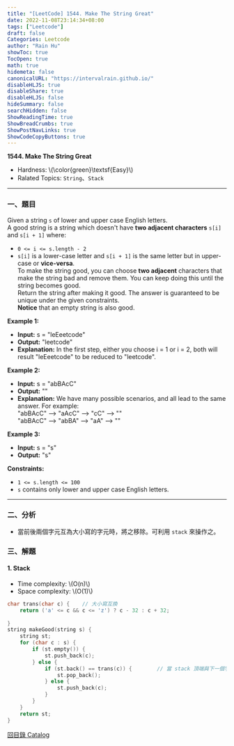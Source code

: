 ```yaml
---
title: "[LeetCode] 1544. Make The String Great"
date: 2022-11-08T23:14:34+08:00
tags: ["Leetcode"]
draft: false
Categories: Leetcode
author: "Rain Hu"
showToc: true
TocOpen: true
math: true
hidemeta: false
canonicalURL: "https://intervalrain.github.io/"
disableHLJS: true
disableShare: true
disableHLJS: false
hideSummary: false
searchHidden: false
ShowReadingTime: true
ShowBreadCrumbs: true
ShowPostNavLinks: true
ShowCodeCopyButtons: true
---
```

**1544. Make The String Great**
+ Hardness: \\(\color{green}\textsf{Easy}\\)
+ Ralated Topics: `String`、`Stack`
---
### 一、題目
Given a string `s` of lower and upper case English letters.  
A good string is a string which doesn't have **two adjacent characters** `s[i]` and `s[i + 1]` where:  
+ `0 <= i <= s.length - 2`
+ `s[i]` is a lower-case letter and `s[i + 1]` is the same letter but in upper-case or **vice-versa**.  
To make the string good, you can choose **two adjacent** characters that make the string bad and remove them. You can keep doing this until the string becomes good.  
Return the string after making it good. The answer is guaranteed to be unique under the given constraints.  
**Notice** that an empty string is also good.  

**Example 1:**  
+ **Input:** s = "leEeetcode"
+ **Output:** "leetcode"
+ **Explanation:** In the first step, either you choose i = 1 or i = 2, both will result "leEeetcode" to be reduced to "leetcode".

**Example 2:**
+ **Input:** s = "abBAcC"
+ **Output:** ""
+ **Explanation:** We have many possible scenarios, and all lead to the same answer. For example:  
"abBAcC" --> "aAcC" --> "cC" --> ""  
"abBAcC" --> "abBA" --> "aA" --> ""  

**Example 3:**
+ **Input:** s = "s"
+ **Output:** "s"

**Constraints:**
+ `1 <= s.length <= 100`
+ `s` contains only lower and upper case English letters.
---

### 二、分析
+ 當前後兩個字元互為大小寫的字元時，將之移除。可利用 `stack` 來操作之。

### 三、解題
#### 1. Stack
+ Time complexity: \\(O(n)\\)
+ Space complexity: \\(O(1)\\)
```C++
char trans(char c) {    // 大小寫互換
    return ('a' <= c && c <= 'z') ? c - 32 : c + 32; 
    
}
string makeGood(string s) {
    string st;
    for (char c : s) {
        if (st.empty()) {
            st.push_back(c);
        } else {
            if (st.back() == trans(c)) {        // 當 stack 頂端與下一個字元互為大小寫
                st.pop_back();
            } else {
                st.push_back(c);
            }
        }
    }
    return st;
}
```
[回目錄 Catalog](/posts/leetcode)